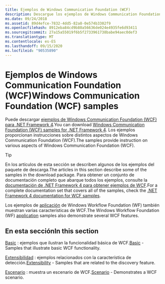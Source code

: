 ```yaml
---
title: Ejemplos de Windows Communication Foundation (WCF)
description: Descargue los ejemplos de Windows Communication Foundation (WCF) para .NET Framework 4. Los ejemplos proporcionan instrucciones sobre distintos aspectos de WCF.
ms.date: 09/24/2018
ms.assetid: 89d4efce-7832-4dd5-82a8-0e574b3302f9
ms.openlocfilehash: 8912eba84cd9b80a56636de024e4935fe6d93411
ms.sourcegitcommit: 27a15a55019f6b5f2733961738babe94aec0def3
ms.translationtype: MT
ms.contentlocale: es-ES
ms.lasthandoff: 09/15/2020
ms.locfileid: "90535890"
---
```

# <a name="windows-communication-foundation-wcf-samples"></a><span data-ttu-id="89bc6-104">Ejemplos de Windows Communication Foundation (WCF)</span><span class="sxs-lookup"><span data-stu-id="89bc6-104">Windows Communication Foundation (WCF) samples</span></span>

<span data-ttu-id="89bc6-105">Puede descargar [ejemplos de Windows Communication Foundation (WCF) para .NET Framework 4](https://www.microsoft.com/download/details.aspx?id=21459).</span><span class="sxs-lookup"><span data-stu-id="89bc6-105">You can download [Windows Communication Foundation (WCF) samples for .NET Framework 4](https://www.microsoft.com/download/details.aspx?id=21459).</span></span> <span data-ttu-id="89bc6-106">Los ejemplos proporcionan instrucciones sobre distintos aspectos de Windows Communication Foundation (WCF).</span><span class="sxs-lookup"><span data-stu-id="89bc6-106">The samples provide instruction on various aspects of Windows Communication Foundation (WCF).</span></span>
  
> [!TIP]
> <span data-ttu-id="89bc6-107">En los artículos de esta sección se describen algunos de los ejemplos del paquete de descarga.</span><span class="sxs-lookup"><span data-stu-id="89bc6-107">The articles in this section describe some of the samples in the download package.</span></span> <span data-ttu-id="89bc6-108">Para obtener un conjunto de documentación completo que abarque todos los ejemplos, consulte la [documentación de .NET Framework 4 para obtener ejemplos de WCF](/previous-versions/dotnet/netframework-4.0/dd483346(v=vs.100)).</span><span class="sxs-lookup"><span data-stu-id="89bc6-108">For a complete documentation set that covers all of the samples, check the [.NET Framework 4 documentation for WCF samples](/previous-versions/dotnet/netframework-4.0/dd483346(v=vs.100)).</span></span>

<span data-ttu-id="89bc6-109">Los ejemplos de [aplicación](../../windows-workflow-foundation/samples/application.md) de Windows Workflow Foundation (WF) también muestran varias características de WCF.</span><span class="sxs-lookup"><span data-stu-id="89bc6-109">The Windows Workflow Foundation (WF) [application](../../windows-workflow-foundation/samples/application.md) samples also demonstrate several WCF features.</span></span>
  
## <a name="in-this-section"></a><span data-ttu-id="89bc6-110">En esta sección</span><span class="sxs-lookup"><span data-stu-id="89bc6-110">In this section</span></span>  

<span data-ttu-id="89bc6-111">[Basic](basic.md) : ejemplos que ilustran la funcionalidad básica de WCF.</span><span class="sxs-lookup"><span data-stu-id="89bc6-111">[Basic](basic.md) - Samples that illustrate basic WCF functionality.</span></span>  

<span data-ttu-id="89bc6-112">[Extensibilidad](extensibility.md) : ejemplos relacionados con la característica de detección.</span><span class="sxs-lookup"><span data-stu-id="89bc6-112">[Extensibility](extensibility.md) - Samples that are related to the discovery feature.</span></span>  

<span data-ttu-id="89bc6-113">[Escenario](scenario.md) : muestra un escenario de WCF.</span><span class="sxs-lookup"><span data-stu-id="89bc6-113">[Scenario](scenario.md) - Demonstrates a WCF scenario.</span></span>

